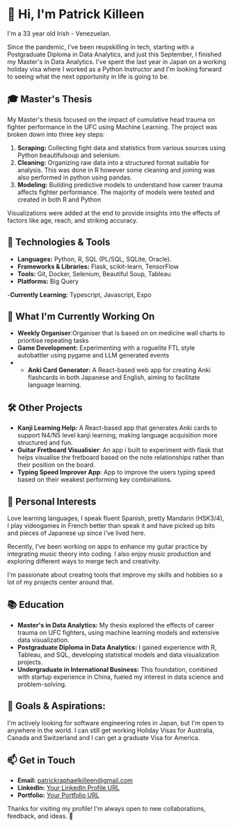 # 👋 Hi, I'm Patrick Killeen

I'm a 33 year old Irish - Venezuelan. 

Since the pandemic, I've been reupskilling in tech, starting with a Postgraduate Diploma in Data Analytics, and just this September, I finished my Master's in Data Analytics.
I've spent the last year in Japan on a working holiday visa  where I worked as a Python Instructor and I'm looking forward to seeing what the next opportunity in life is going to be. 

## 🎓 Master's Thesis
My Master's thesis focused on the impact of cumulative head trauma on fighter performance in the UFC using Machine Learning. The project was broken down into three key steps:

1. **Scraping:** Collecting fight data and statistics from various sources using Python beautifulsoup and selenium. 
2. **Cleaning:** Organizing raw data into a structured format suitable for analysis. This was done in R however some cleaning and joining was also performed in python using pandas.
3. **Modeling:** Building predictive models to understand how career trauma affects fighter performance. The majority of models were tested and created in both R and Python

Visualizations were added at the end to provide insights into the effects of factors like age, reach, and striking accuracy.

## 🔧 Technologies & Tools
- **Languages:** Python, R,  SQL (PL/SQL, SQLite, Oracle).
- **Frameworks & Libraries:** Flask, scikit-learn, TensorFlow
- **Tools:** Git, Docker, Selenium, Beautiful Soup, Tableau
- **Platforms:** Big Query

-**Currently Learning:** Typescript, Javascript, Expo

## 🌱 What I'm Currently Working On
- **Weekly Organiser**:Organiser that is based on on medicine wall charts to prioritise repeating tasks
- **Game Development:** Experimenting with a roguelite FTL style autobattler using pygame and LLM generated events
- - **Anki Card Generator:** A React-based web app for creating Anki flashcards in both Japanese and English, aiming to facilitate language learning.

## 🛠️ Other Projects
- **Kanji Learning Help:** A React-based app that generates Anki cards to support N4/N5 level kanji learning, making language acquisition more structured and fun.
- **Guitar Fretboard Visualisier**: An app i built to experiment with flask that helps visualise the fretboard based on the note relationships rather than their position on the board.
- **Typing Speed Improver App**: App to improve the users typing speed based on their weakest performing key combinations. 


## 🎸 Personal Interests
Love learning languages, I speak fluent Spanish, pretty Mandarin (HSK3/4), I play videogames in French better than speak it and have picked up bits and pieces of Japanese up since i've lived here.

Recently, I’ve been working on apps to enhance my guitar practice by integrating music theory into coding. 
I also enjoy music production and exploring different ways to merge tech and creativity.

I'm passionate about creating tools that improve my skills and hobbies so a lot of my projects center around that. 

## 📚 Education
- **Master's in Data Analytics:** My thesis explored the effects of career trauma on UFC fighters, using machine learning models and extensive data visualization.
- **Postgraduate Diploma in Data Analytics:** I gained experience with R, Tableau, and SQL, developing statistical models and data visualization projects.
- **Undergraduate in International Business:** This foundation, combined with startup experience in China, fueled my interest in data science and problem-solving.

## 🎯 Goals & Aspirations: 
I'm actively looking for software engineering roles in Japan, but I'm open to anywhere in the world. I can still get working Holiday Visas for Australia, Canada and Switzerland and I can get a graduate Visa for America.

## 📫 Get in Touch
- **Email:** patrickraphaelkilleen@gmail.com
- **LinkedIn:** [Your LinkedIn Profile URL](www.linkedin.com/in/patrickrk)
- **Portfolio:** [Your Portfolio URL](www.patrickkilleen.com)

Thanks for visiting my profile! I'm always open to new collaborations, feedback, and ideas. 🚀
